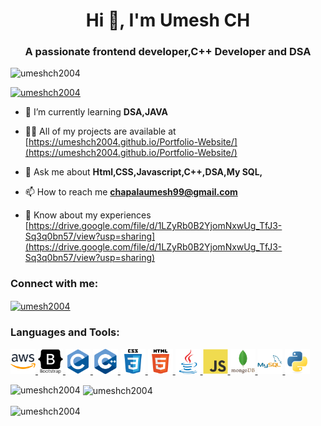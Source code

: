 <h1 align="center">Hi 👋, I'm Umesh CH</h1>
<h3 align="center">A passionate frontend developer,C++ Developer and DSA</h3>

<p align="left"> <img src="https://komarev.com/ghpvc/?username=umeshch2004&label=Profile%20views&color=0e75b6&style=flat" alt="umeshch2004" /> </p>

<p align="left"> <a href="https://github.com/ryo-ma/github-profile-trophy"><img src="https://github-profile-trophy.vercel.app/?username=umeshch2004" alt="umeshch2004" /></a> </p>

- 🌱 I’m currently learning **DSA,JAVA**

- 👨‍💻 All of my projects are available at [https://umeshch2004.github.io/Portfolio-Website/](https://umeshch2004.github.io/Portfolio-Website/)

- 💬 Ask me about **Html,CSS,Javascript,C++,DSA,My SQL,**

- 📫 How to reach me **chapalaumesh99@gmail.com**

- 📄 Know about my experiences [https://drive.google.com/file/d/1LZyRb0B2YjomNxwUg_TfJ3-Sq3q0bn57/view?usp=sharing](https://drive.google.com/file/d/1LZyRb0B2YjomNxwUg_TfJ3-Sq3q0bn57/view?usp=sharing)

<h3 align="left">Connect with me:</h3>
<p align="left">
<a href="https://linkedin.com/in/umesh2004" target="blank"><img align="center" src="https://raw.githubusercontent.com/rahuldkjain/github-profile-readme-generator/master/src/images/icons/Social/linked-in-alt.svg" alt="umesh2004" height="30" width="40" /></a>
</p>

<h3 align="left">Languages and Tools:</h3>
<p align="left"> <a href="https://aws.amazon.com" target="_blank" rel="noreferrer"> <img src="https://raw.githubusercontent.com/devicons/devicon/master/icons/amazonwebservices/amazonwebservices-original-wordmark.svg" alt="aws" width="40" height="40"/> </a> <a href="https://getbootstrap.com" target="_blank" rel="noreferrer"> <img src="https://raw.githubusercontent.com/devicons/devicon/master/icons/bootstrap/bootstrap-plain-wordmark.svg" alt="bootstrap" width="40" height="40"/> </a> <a href="https://www.cprogramming.com/" target="_blank" rel="noreferrer"> <img src="https://raw.githubusercontent.com/devicons/devicon/master/icons/c/c-original.svg" alt="c" width="40" height="40"/> </a> <a href="https://www.w3schools.com/cpp/" target="_blank" rel="noreferrer"> <img src="https://raw.githubusercontent.com/devicons/devicon/master/icons/cplusplus/cplusplus-original.svg" alt="cplusplus" width="40" height="40"/> </a> <a href="https://www.w3schools.com/css/" target="_blank" rel="noreferrer"> <img src="https://raw.githubusercontent.com/devicons/devicon/master/icons/css3/css3-original-wordmark.svg" alt="css3" width="40" height="40"/> </a> <a href="https://www.w3.org/html/" target="_blank" rel="noreferrer"> <img src="https://raw.githubusercontent.com/devicons/devicon/master/icons/html5/html5-original-wordmark.svg" alt="html5" width="40" height="40"/> </a> <a href="https://www.java.com" target="_blank" rel="noreferrer"> <img src="https://raw.githubusercontent.com/devicons/devicon/master/icons/java/java-original.svg" alt="java" width="40" height="40"/> </a> <a href="https://developer.mozilla.org/en-US/docs/Web/JavaScript" target="_blank" rel="noreferrer"> <img src="https://raw.githubusercontent.com/devicons/devicon/master/icons/javascript/javascript-original.svg" alt="javascript" width="40" height="40"/> </a> <a href="https://www.mongodb.com/" target="_blank" rel="noreferrer"> <img src="https://raw.githubusercontent.com/devicons/devicon/master/icons/mongodb/mongodb-original-wordmark.svg" alt="mongodb" width="40" height="40"/> </a> <a href="https://www.mysql.com/" target="_blank" rel="noreferrer"> <img src="https://raw.githubusercontent.com/devicons/devicon/master/icons/mysql/mysql-original-wordmark.svg" alt="mysql" width="40" height="40"/> </a> <a href="https://www.python.org" target="_blank" rel="noreferrer"> <img src="https://raw.githubusercontent.com/devicons/devicon/master/icons/python/python-original.svg" alt="python" width="40" height="40"/> </a> </p>

<p><img align="left" src="https://github-readme-stats.vercel.app/api/top-langs?username=umeshch2004&show_icons=true&locale=en&layout=compact" alt="umeshch2004" /></p>

<p>&nbsp;<img align="center" src="https://github-readme-stats.vercel.app/api?username=umeshch2004&show_icons=true&locale=en" alt="umeshch2004" /></p>

<p><img align="center" src="https://github-readme-streak-stats.herokuapp.com/?user=umeshch2004&" alt="umeshch2004" /></p>
